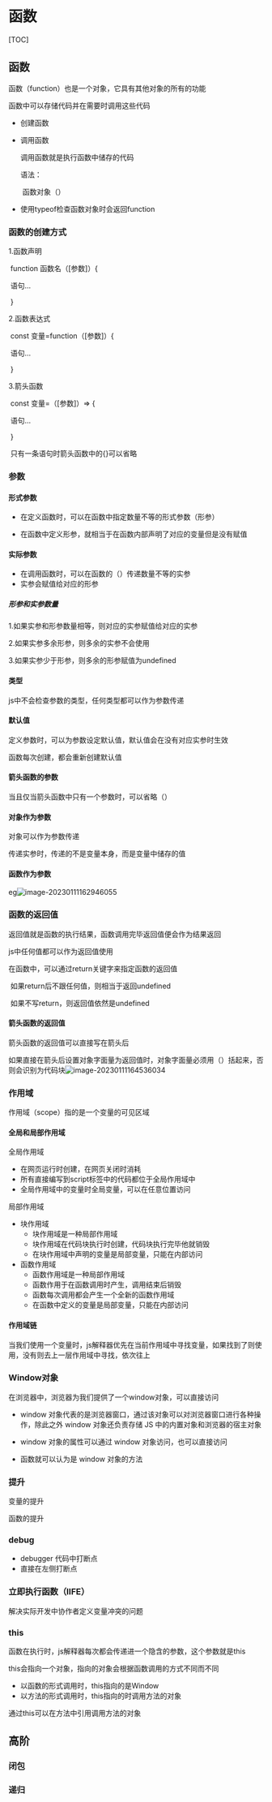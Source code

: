 # 函数

[TOC]

## 函数

函数（function）也是一个对象，它具有其他对象的所有的功能

函数中可以存储代码并在需要时调用这些代码

- 创建函数

- 调用函数

  调用函数就是执行函数中储存的代码

  语法：

  ​	函数对象（）

- 使用typeof检查函数对象时会返回function

### 函数的创建方式

1.函数声明

​	function 函数名（[参数]）{

​		语句...

​	}

2.函数表达式

​	const 变量=function（[参数]）{

​		语句...

​	}

3.箭头函数

​	const 变量=（[参数]）=> {

​			语句...

​		}

​	只有一条语句时箭头函数中的{}可以省略

### 参数

#### 形式参数

- 在定义函数时，可以在函数中指定数量不等的形式参数（形参）

- 在函数中定义形参，就相当于在函数内部声明了对应的变量但是没有赋值

#### 实际参数

- 在调用函数时，可以在函数的（）传递数量不等的实参
- 实参会赋值给对应的形参

##### 形参和实参数量

1.如果实参和形参数量相等，则对应的实参赋值给对应的实参

2.如果实参多余形参，则多余的实参不会使用

3.如果实参少于形参，则多余的形参赋值为undefined

#### 类型

js中不会检查参数的类型，任何类型都可以作为参数传递

#### 默认值

定义参数时，可以为参数设定默认值，默认值会在没有对应实参时生效

函数每次创建，都会重新创建默认值

#### 箭头函数的参数

当且仅当箭头函数中只有一个参数时，可以省略（）

#### 对象作为参数

对象可以作为参数传递

传递实参时，传递的不是变量本身，而是变量中储存的值

#### 函数作为参数

eg![image-20230111162946055](https://yunding7.oss-cn-beijing.aliyuncs.com/image-20230111162946055.png)

### 函数的返回值

返回值就是函数的执行结果，函数调用完毕返回值便会作为结果返回

js中任何值都可以作为返回值使用

在函数中，可以通过return关键字来指定函数的返回值

​	如果return后不跟任何值，则相当于返回undefined

​	如果不写return，则返回值依然是undefined

#### 箭头函数的返回值

箭头函数的返回值可以直接写在箭头后

如果直接在箭头后设置对象字面量为返回值时，对象字面量必须用（）括起来，否则会识别为代码块![image-20230111164536034](https://yunding7.oss-cn-beijing.aliyuncs.com/image-20230111164536034.png)

### 作用域

作用域（scope）指的是一个变量的可见区域

#### 全局和局部作用域

全局作用域

- 在网页运行时创建，在网页关闭时消耗
- 所有直接编写到script标签中的代码都位于全局作用域中
- 全局作用域中的变量时全局变量，可以在任意位置访问

局部作用域

- 块作用域
  - 块作用域是一种局部作用域
  - 块作用域在代码块执行时创建，代码块执行完毕他就销毁
  - 在块作用域中声明的变量是局部变量，只能在内部访问
- 函数作用域
  - 函数作用域是一种局部作用域
  - 函数作用于在函数调用时产生，调用结束后销毁
  - 函数每次调用都会产生一个全新的函数作用域
  - 在函数中定义的变量是局部变量，只能在内部访问

#### 作用域链

当我们使用一个变量时，js解释器优先在当前作用域中寻找变量，如果找到了则使用，没有则去上一层作用域中寻找，依次往上

### Window对象

在浏览器中，浏览器为我们提供了一个window对象，可以直接访问

- window 对象代表的是浏览器窗口，通过该对象可以对浏览器窗口进行各种操作，除此之外 window 对象还负责存储 JS 中的内置对象和浏览器的宿主对象

- window 对象的属性可以通过 window 对象访问，也可以直接访问
- 函数就可以认为是 window 对象的方法

### 提升

变量的提升

函数的提升

### debug

- debugger 代码中打断点
- 直接在左侧打断点

### 立即执行函数（IIFE）

解决实际开发中协作者定义变量冲突的问题

### this

函数在执行时，js解释器每次都会传递进一个隐含的参数，这个参数就是this

this会指向一个对象，指向的对象会根据函数调用的方式不同而不同

- 以函数的形式调用时，this指向的是Window
- 以方法的形式调用时，this指向的时调用方法的对象

通过this可以在方法中引用调用方法的对象

## 高阶

### 闭包

### 递归

















